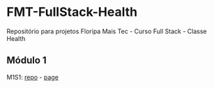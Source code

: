 # FMT-FullStack-Health
Repositório para projetos Floripa Mais Tec - Curso Full Stack - Classe Health

<h2>Módulo 1</h2>
<p>M1S1: <a href="Atividades/M1S01/index.html">repo</a> - <a href="https://viesant.github.io/FMT-FullStack-Health/Atividades/M1S01/" target="_blank">page</a></p>
